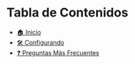 # Tabla de Contenidos

* [🏠 Inicio](README.md)
* [🛠 Configurando](setting-up.md)
* [❓ Preguntas Más Frecuentes](faq.md)
